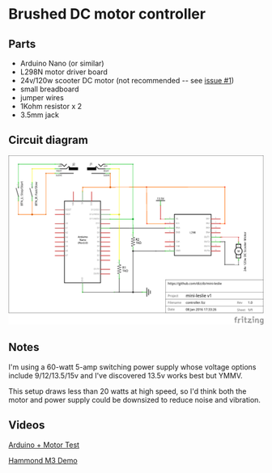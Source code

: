 # Brushed DC motor controller

## Parts

* Arduino Nano (or similar)
* L298N motor driver board
* 24v/120w scooter DC motor (not recommended -- see [issue #1](./issues/1))
* small breadboard
* jumper wires
* 1Kohm resistor x 2
* 3.5mm jack

## Circuit diagram

![schematic](./controller_schem.png)

## Notes

I'm using a 60-watt 5-amp switching power supply whose voltage options include 9/12/13.5/15v and
I've discovered 13.5v works best but YMMV.

This setup draws less than 20 watts at high speed, so I'd think both the motor
and power supply could be downsized to reduce noise and vibration.

## Videos

[Arduino + Motor Test](https://www.youtube.com/watch?v=1-SFwXpB4cE)

[Hammond M3 Demo](https://www.youtube.com/watch?v=sb72E83Was0)
